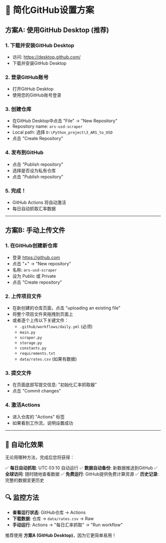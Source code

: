 # 🚀 简化GitHub设置方案

## 方案A: 使用GitHub Desktop (推荐)

### 1. 下载并安装GitHub Desktop
- 访问: https://desktop.github.com/
- 下载并安装GitHub Desktop

### 2. 登录GitHub账号
- 打开GitHub Desktop
- 使用您的GitHub账号登录

### 3. 创建仓库
- 在GitHub Desktop中点击 "File" → "New Repository"
- Repository name: `ars-usd-scraper`
- Local path: 选择 `D:\Python_project\3_ARS_to_USD`
- 点击 "Create Repository"

### 4. 发布到GitHub
- 点击 "Publish repository"
- 选择是否设为私有仓库
- 点击 "Publish repository"

### 5. 完成！
- GitHub Actions 将自动激活
- 每日自动抓取汇率数据

---

## 方案B: 手动上传文件

### 1. 在GitHub创建新仓库
- 登录 https://github.com
- 点击 "+" → "New repository"
- 名称: `ars-usd-scraper`
- 设为 Public 或 Private
- 点击 "Create repository"

### 2. 上传项目文件
- 在新创建的仓库页面，点击 "uploading an existing file"
- 将整个项目文件夹拖拽到页面上
- 或者逐个上传以下关键文件：
  - `.github/workflows/daily.yml` (必须)
  - `main.py`
  - `scraper.py`
  - `storage.py`
  - `constants.py`
  - `requirements.txt`
  - `data/rates.csv` (如果有数据)

### 3. 提交文件
- 在页面底部写提交信息: "初始化汇率抓取器"
- 点击 "Commit changes"

### 4. 激活Actions
- 进入仓库的 "Actions" 标签
- 如果看到工作流，说明设置成功

---

## 🎊 自动化效果

无论用哪种方法，完成后您将获得：

✅ **每日自动抓取**: UTC 03:10 自动运行
✅ **数据自动备份**: 新数据推送到GitHub
✅ **全球访问**: 随时随地查看数据
✅ **免费运行**: GitHub提供免费计算资源
✅ **历史记录**: 完整的数据变更历史

## 🔍 监控方法

- **查看运行状态**: GitHub仓库 → Actions
- **下载数据**: 仓库 → `data/rates.csv` → Raw
- **手动运行**: Actions → "每日汇率抓取" → "Run workflow"

推荐使用 **方案A (GitHub Desktop)**，因为它更简单易用！
